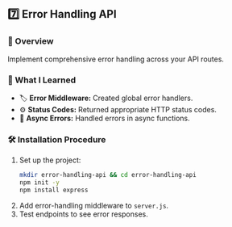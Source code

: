 ## 7️⃣ **Error Handling API**

### 📝 Overview  
Implement comprehensive error handling across your API routes.

### 🚀 What I Learned  
- 🏷️ **Error Middleware:** Created global error handlers.
- ⚙️ **Status Codes:** Returned appropriate HTTP status codes.
- 🧩 **Async Errors:** Handled errors in async functions.

### 🛠️ Installation Procedure
1. Set up the project:
   ```bash
   mkdir error-handling-api && cd error-handling-api
   npm init -y
   npm install express
   ```
2. Add error-handling middleware to `server.js`.
3. Test endpoints to see error responses.
